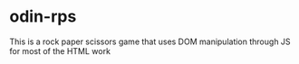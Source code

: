 # odin-rps
This is a rock paper scissors game that uses DOM manipulation through JS
for most of the HTML work
